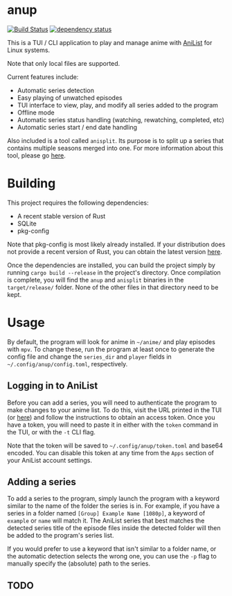 # anup

[![Build Status](https://travis-ci.org/Acizza/anup.svg?branch=rewrite)](https://travis-ci.org/Acizza/anup)
[![dependency status](https://deps.rs/repo/github/acizza/anup/status.svg)](https://deps.rs/repo/github/acizza/anup)

This is a TUI / CLI application to play and manage anime with [AniList](https://anilist.co) for Linux systems.

Note that only local files are supported.

Current features include:
* Automatic series detection
* Easy playing of unwatched episodes
* TUI interface to view, play, and modify all series added to the program
* Offline mode
* Automatic series status handling (watching, rewatching, completed, etc)
* Automatic series start / end date handling

Also included is a tool called `anisplit`. Its purpose is to split up a series that contains multiple seasons merged into one.
For more information about this tool, please go [here](anisplit/).

# Building

This project requires the following dependencies:

* A recent stable version of Rust
* SQLite
* pkg-config

Note that pkg-config is most likely already installed. If your distribution does not provide a recent version of Rust, you can obtain the latest version [here](https://rustup.rs/).

Once the dependencies are installed, you can build the project simply by running `cargo build --release` in the project's directory. Once compilation is complete, you will find the `anup` and `anisplit` binaries in the `target/release/` folder. None of the other files in that directory need to be kept.

# Usage

By default, the program will look for anime in `~/anime/` and play episodes with `mpv`. To change these, run the program at least once to generate the config file and change the `series_dir` and `player` fields in `~/.config/anup/config.toml`, respectively.

## Logging in to AniList

Before you can add a series, you will need to authenticate the program to make changes to your anime list. To do this, visit the URL printed in the TUI (or [here](https://anilist.co/api/v2/oauth/authorize?client_id=427&response_type=token)) and follow the instructions to obtain an access token. Once you have a token, you will need to paste it in either with the `token` command in the TUI, or with the `-t` CLI flag.

Note that the token will be saved to `~/.config/anup/token.toml` and base64 encoded. You can disable this token at any time from the `Apps` section of your AniList account settings.

## Adding a series

To add a series to the program, simply launch the program with a keyword similar to the name of the folder the series is in.
For example, if you have a series in a folder named `[Group] Example Name [1080p]`, a keyword of `example` or `name` will match it. The AniList series that best matches the detected series title of the episode files inside the detected folder will then be added to the program's series list.

If you would prefer to use a keyword that isn't similar to a folder name, or the automatic detection selects the wrong one, you can use the `-p` flag to manually specify the (absolute) path to the series.

## TODO